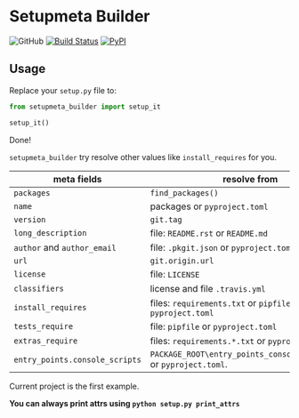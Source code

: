 # Setupmeta Builder

![GitHub](https://img.shields.io/github/license/Cologler/setupmeta_builder-python.svg)
[![Build Status](https://travis-ci.com/Cologler/setupmeta_builder-python.svg?branch=master)](https://travis-ci.com/Cologler/setupmeta_builder-python)
[![PyPI](https://img.shields.io/pypi/v/setupmeta_builder.svg)](https://pypi.org/project/setupmeta_builder/)

## Usage

Replace your `setup.py` file to:

```py
from setupmeta_builder import setup_it

setup_it()
```

Done!

`setupmeta_builder` try resolve other values like `install_requires` for you.

| meta fields                    | resolve from                                                 |
| ------------------------------ | ------------------------------------------------------------ |
| `packages`                     | `find_packages()`                                            |
| `name`                         | packages or `pyproject.toml`                                 |
| `version`                      | `git.tag`                                                    |
| `long_description`             | file: `README.rst` or `README.md`                            |
| `author` and `author_email`    | file: `.pkgit.json` or `pyproject.toml`                      |
| `url`                          | `git.origin.url`                                             |
| `license`                      | file: `LICENSE`                                              |
| `classifiers`                  | license and file `.travis.yml`                               |
| `install_requires`             | files: `requirements.txt` or `pipfile` or `pyproject.toml`   |
| `tests_require`                | file: `pipfile` or `pyproject.toml`                          |
| `extras_require`               | files: `requirements.*.txt` or `pyproject.toml`              |
| `entry_points.console_scripts` | `PACKAGE_ROOT\entry_points_console_scripts.py` or `pyproject.toml`. |

Current project is the first example.

**You can always print attrs using `python setup.py print_attrs`**


